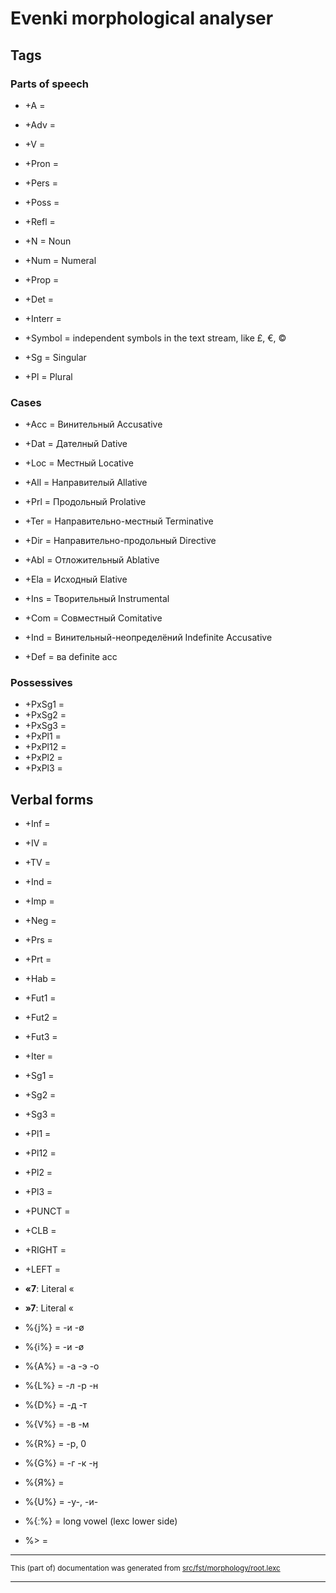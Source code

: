 
# Evenki morphological analyser                      

## Tags

### Parts of speech
* +A	     = 
* +Adv     = 
* +V	     = 
* +Pron    = 
* +Pers    = 
* +Poss    = 
* +Refl    = 
* +N       = Noun
* +Num     = Numeral
* +Prop    = 
* +Det    = 
* +Interr    = 
* +Symbol = independent symbols in the text stream, like £, €, ©

* +Sg      = Singular
* +Pl      = Plural

### Cases
* +Acc    = Винительный Accusative
* +Dat    = Дателный Dative
* +Loc    = Местный Locative
* +All    = Направителый Allative
* +Prl    = Продольный Prolative
* +Ter    = Направительно-местный Terminative
* +Dir    = Направительно-продольный Directive
* +Abl    = Отложительный Ablative
* +Ela    = Исходный Elative
* +Ins    = Творительный Instrumental
* +Com    = Совместный Comitative

* +Ind     = Винительный-неопределёний Indefinite Accusative
* +Def     = ва definite acc

### Possessives
* +PxSg1   = 
* +PxSg2   = 
* +PxSg3   = 
* +PxPl1   = 
* +PxPl12  = 
* +PxPl2   = 
* +PxPl3   = 

## Verbal forms

* +Inf    = 
* +IV    = 
* +TV    = 

* +Ind    = 
* +Imp    = 
* +Neg    = 

* +Prs    = 
* +Prt    = 
* +Hab    = 
* +Fut1    = 
* +Fut2    = 
* +Fut3    = 
* +Iter    = 

* +Sg1   = 
* +Sg2   = 
* +Sg3   = 
* +Pl1   = 
* +Pl12  = 
* +Pl2   = 
* +Pl3   = 

* +PUNCT    = 
* +CLB    = 
* +RIGHT    = 
* +LEFT    = 

* **«7**:  Literal «
* **»7**:  Literal «

* %{j%}   =  -и -ø
* %{i%}   =  -и -ø
* %{A%}   =  -а -э -о
* %{L%}   =  -л -р -н
* %{D%}   =  -д -т
* %{V%}   =  -в -м
* %{R%}   =  -р, 0
* %{G%}   =  -г -к -ӈ
* %{Я%}   = 
* %{U%}   = -у-, -и-
* %{ː%}   = long vowel (lexc lower side)
* %>      =  

* * *

<small>This (part of) documentation was generated from [src/fst/morphology/root.lexc](https://github.com/giellalt/lang-evn/blob/main/src/fst/morphology/root.lexc)</small>

---

